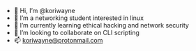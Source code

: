 - 👋 Hi, I’m @koriwayne
- 👀 I’m a networking student interested in linux
- 🌱 I’m currently learning ethical hacking and network security
- 💞️ I’m looking to collaborate on CLI scripting
- 📫 koriwayne@protonmail.com

<!---
koriwayne/koriwayne is a ✨ special ✨ repository because its `README.md` (this file) appears on your GitHub profile.
You can click the Preview link to take a look at your changes.
--->
